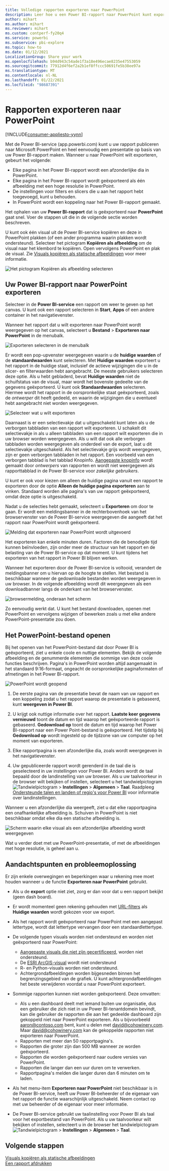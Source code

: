 ```yaml
---
title: Volledige rapporten exporteren naar PowerPoint
description: Leer hoe u een Power BI-rapport naar PowerPoint kunt exporteren.
author: mihart
ms.author: mihart
ms.reviewer: mihart
ms.custom: contperf-fy20q4
ms.service: powerbi
ms.subservice: pbi-explore
ms.topic: how-to
ms.date: 01/12/2021
LocalizationGroup: Share your work
ms.openlocfilehash: b94d943c54ade1f3a18e496ecae8235e47553059
ms.sourcegitcommit: 77912d4f6ef2a2b1ef8ffccc50691fe5b38ee97a
ms.translationtype: MT
ms.contentlocale: nl-NL
ms.lasthandoff: 01/22/2021
ms.locfileid: "98687391"
---
```

# <a name="export-reports-to-powerpoint"></a>Rapporten exporteren naar PowerPoint

[!INCLUDE[consumer-appliesto-yynn](../includes/consumer-appliesto-yynn.md)]


Met de Power BI-service (app.powerbi.com) kunt u uw rapport publiceren naar Microsoft PowerPoint en heel eenvoudig een presentatie op basis van uw Power BI-rapport maken. Wanneer u naar PowerPoint wilt exporteren, gebeurt het volgende:

* Elke pagina in het Power BI-rapport wordt een afzonderlijke dia in PowerPoint.
* Elke pagina in het Power BI-rapport wordt geëxporteerd als één afbeelding met een hoge resolutie in PowerPoint.
* De instellingen voor filters en slicers die u aan het rapport hebt toegevoegd, kunt u behouden.
* In PowerPoint wordt een koppeling naar het Power BI-rapport gemaakt.

Het ophalen van uw **Power BI-rapport** dat is geëxporteerd naar **PowerPoint** gaat snel. Voer de stappen uit die in de volgende sectie worden beschreven.

U kunt ook één visual uit de Power BI-service kopiëren en deze in PowerPoint plakken (of een ander programma waarin plakken wordt ondersteund). Selecteer het pictogram **Kopiëren als afbeelding** om de visual naar het klembord te kopiëren. Open vervolgens PowerPoint en plak de visual. Zie [Visuals kopiëren als statische afbeeldingen](../visuals/power-bi-visualization-copy-paste.md) voor meer informatie.

![Het pictogram Kopiëren als afbeelding selecteren](media/end-user-powerpoint/power-bi-copy.png)

## <a name="export-your-power-bi-report-to-powerpoint"></a>Uw Power BI-rapport naar PowerPoint exporteren
Selecteer in de **Power BI-service** een rapport om weer te geven op het canvas. U kunt ook een rapport selecteren in **Start**, **Apps** of een andere container in het navigatievenster.

Wanneer het rapport dat u wilt exporteren naar PowerPoint wordt weergegeven op het canvas, selecteert u **Bestand** > **Exporteren naar PowerPoint** in de menubalk.

![Exporteren selecteren in de menubalk](media/end-user-powerpoint/power-bi-export.png)

Er wordt een pop-upvenster weergegeven waarin u de **huidige waarden** of de **standaardwaarden** kunt selecteren. Met **Huidige waarden** exporteert u het rapport in de huidige staat, inclusief de actieve wijzigingen die u in de slicer- en filterwaarden hebt aangebracht.  De meeste gebruikers selecteren deze optie. Als u hebt gebladerd, bevat **Huidige waarden** niet de schuifstatus van de visual, maar wordt het bovenste gedeelte van de gegevens geëxporteerd. U kunt ook **Standaardwaarden** selecteren. Hiermee wordt het rapport in de oorspronkelijke staat geëxporteerd, zoals de *ontwerper* dit heeft gedeeld, en waarin de wijzigingen die u eventueel hebt aangebracht niet worden weergegeven.

![Selecteer wat u wilt exporteren](media/end-user-powerpoint/power-bi-current-values.png)
 
Daarnaast is er een selectievakje dat u uitgeschakeld kunt laten als u de verborgen tabbladen van een rapport wilt exporteren. U schakelt dit selectievakje in als u alleen tabbladen van een rapport wilt exporteren die in uw browser worden weergegeven. Als u wilt dat ook alle verborgen tabbladen worden weergegeven als onderdeel van de export, laat u dit selectievakje uitgeschakeld. Als het selectievakje grijs wordt weergegeven, zijn er geen verborgen tabbladen in het rapport. Een voorbeeld van een verborgen tabblad is het tabblad Knopinfo. [Aangepaste knopinfo](../create-reports/desktop-tooltips.md) wordt gemaakt door *ontwerpers* van rapporten en wordt niet weergegeven als rapporttabblad in de Power BI-service voor *zakelijke gebruikers*. 

U kunt er ook voor kiezen om alleen de huidige pagina vanuit een rapport te exporteren door de optie **Alleen de huidige pagina exporteren** aan te vinken.  Standaard worden alle pagina's van uw rapport geëxporteerd, omdat deze optie is uitgeschakeld.

Nadat u de selecties hebt gemaakt, selecteert u **Exporteren** om door te gaan. Er wordt een meldingsbanner in de rechterbovenhoek van het browservenster van de Power BI-service weergegeven die aangeeft dat het rapport naar PowerPoint wordt geëxporteerd. 



![Melding dat exporteren naar PowerPoint wordt uitgevoerd](media/end-user-powerpoint/power-bi-export-progress.png)

Het exporteren kan enkele minuten duren. Factoren die de benodigde tijd kunnen beïnvloeden, zijn onder meer de structuur van het rapport en de belasting van de Power BI-service op dat moment. U kunt tijdens het exporteren van het rapport in Power BI blijven werken.

Wanneer het exporteren door de Power BI-service is voltooid, verandert de meldingsbanner om u hiervan op de hoogte te stellen. Het bestand is beschikbaar wanneer de gedownloade bestanden worden weergegeven in uw browser. In de volgende afbeelding wordt dit weergegeven als een downloadbanner langs de onderkant van het browservenster.

![browsermelding, onderaan het scherm](media/end-user-powerpoint/power-bi-browsers.png)

Zo eenvoudig werkt dat. U kunt het bestand downloaden, openen met PowerPoint en vervolgens wijzigen of bewerken zoals u met elke andere PowerPoint-presentatie zou doen.

## <a name="open-the-powerpoint-file"></a>Het PowerPoint-bestand openen
Bij het openen van het PowerPoint-bestand dat door Power BI is geëxporteerd, ziet u enkele coole en nuttige elementen. Bekijk de volgende afbeelding en de genummerde elementen die sommige van deze coole functies beschrijven. Pagina's in PowerPoint worden altijd aangemaakt in het standaard 9:16-formaat, ongeacht de oorspronkelijke paginaformaten of afmetingen in het Power BI-rapport.

![PowerPoint wordt geopend](media/end-user-powerpoint/power-bi-powerpoint-numbered.png)

1. De eerste pagina van de presentatie bevat de naam van uw rapport en een koppeling zodat u het rapport waarop de presentatie is gebaseerd, kunt **weergeven in Power BI**.
2. U krijgt ook nuttige informatie over het rapport. **Laatste keer gegevens vernieuwd** toont de datum en tijd waarop het geëxporteerde rapport is gebaseerd. **Gedownload op** toont de datum en tijd waarop het Power BI-rapport naar een Power Point-bestand is geëxporteerd. Het tijdstip bij **Gedownload op** wordt ingesteld op de tijdzone van uw computer op het moment van exporteren.


3. Elke rapportpagina is een afzonderlijke dia, zoals wordt weergegeven in het navigatievenster. 
4. Uw gepubliceerde rapport wordt gerenderd in de taal die is geselecteerd in uw instellingen voor Power BI. Anders wordt de taal bepaald door de landinstelling van uw browser. Als u uw taalvoorkeur in de browser wilt bekijken of instellen, selecteert u het tandwielpictogram ![Tandwielpictogram](media/end-user-powerpoint/power-bi-settings-icon.png) > **Instellingen** > **Algemeen** > **Taal**. Raadpleeg [Ondersteunde talen en landen of regio's voor Power BI](../fundamentals/supported-languages-countries-regions.md) voor informatie over landinstellingen.


Wanneer u een afzonderlijke dia weergeeft, ziet u dat elke rapportpagina een onafhankelijke afbeelding is. Schuiven in PowerPoint is niet beschikbaar omdat elke dia een statische afbeelding is.

![Scherm waarin elke visual als een afzonderlijke afbeelding wordt weergegeven](media/end-user-powerpoint/power-bi-images.png)

Wat u verder doet met uw PowerPoint-presentatie, of met de afbeeldingen met hoge resolutie, is geheel aan u.

## <a name="considerations-and-troubleshooting"></a>Aandachtspunten en probleemoplossing
Er zijn enkele overwegingen en beperkingen waar u rekening mee moet houden wanneer u de functie **Exporteren naar PowerPoint** gebruikt.
 

* Als u de **export** optie niet ziet, zorg er dan voor dat u een rapport bekijkt (geen dash board).

* Er wordt momenteel geen rekening gehouden met [URL-filters](../collaborate-share/service-url-filters.md) als **Huidige waarden** wordt gekozen voor uw export.

* Als het rapport wordt geëxporteerd naar PowerPoint met een aangepast lettertype, wordt dat lettertype vervangen door een standaardlettertype.

* De volgende typen visuals worden niet ondersteund en worden niet geëxporteerd naar PowerPoint:
   - [Aangepaste visuals die niet zijn gecertificeerd](../developer/visuals/power-bi-custom-visuals-certified.md), worden niet ondersteund. 
   - De [ESRI ArcGIS-visual](../visuals/power-bi-visualizations-arcgis.md) wordt niet ondersteund
   - R- en Python-visuals worden niet ondersteund.
   - Achtergrondafbeeldingen worden bijgesneden binnen het begrenzingsgebied van de grafiek. U kunt achtergrondafbeeldingen het beste verwijderen voordat u naar PowerPoint exporteert.

* Sommige rapporten kunnen niet worden geëxporteerd. Deze omvatten:
    - Als u een dashboard deelt met iemand buiten uw organisatie, dus een gebruiker die zich niet in uw Power BI-tenantdomein bevindt, kan die gebruiker de rapporten die aan het gedeelde dashboard zijn gekoppeld niet naar PowerPoint exporteren. Als u bijvoorbeeld aaron@contoso.com bent, kunt u delen met david@cohowinery.com. Maar david@cohowinery.com kan de gekoppelde rapporten niet exporteren naar PowerPoint.
    - Rapporten met meer dan 50 rapportpagina's.
    - Rapporten die groter zijn dan 500 MB wanneer ze worden geëxporteerd. 
    - Rapporten die worden geëxporteerd naar oudere versies van PowerPoint.
    - Rapporten die langer dan een uur duren om te verwerken. 
    - Rapportpagina's melden die langer duren dan 6 minuten om te laden. 

* Als het menu-item **Exporteren naar PowerPoint** niet beschikbaar is in de Power BI-service, heeft uw Power BI-beheerder of de eigenaar van het rapport de functie waarschijnlijk uitgeschakeld. Neem contact op met uw beheerder of de eigenaar voor meer informatie.
* De Power BI-service gebruikt uw taalinstelling voor Power BI als taal voor het exportbestand van PowerPoint. Als u uw taalvoorkeur wilt bekijken of instellen, selecteert u in de browser het tandwielpictogram ![Tandwielpictogram](media/end-user-powerpoint/power-bi-settings-icon.png) > **Instellingen** > **Algemeen** > **Taal**.



## <a name="next-steps"></a>Volgende stappen
[Visuals kopiëren als statische afbeeldingen](../visuals/power-bi-visualization-copy-paste.md)    
[Een rapport afdrukken](end-user-print.md)
